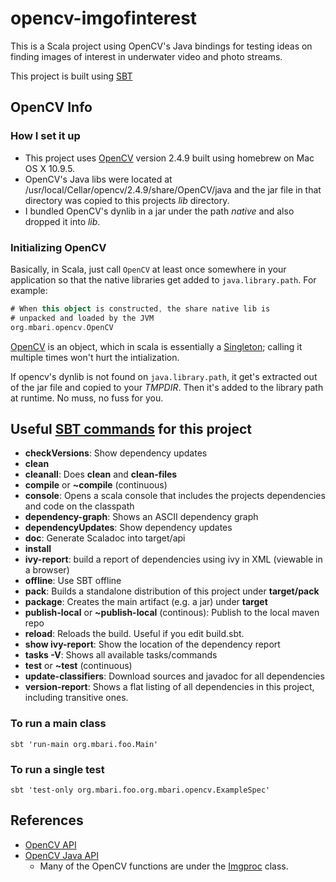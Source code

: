 # opencv-imgofinterest

This is a Scala project using OpenCV's Java bindings for testing ideas on finding images of interest in underwater video and photo streams.

This project is built using [SBT](http://www.scala-sbt.org/)

## OpenCV Info

### How I set it up
- This project uses [OpenCV](http://opencv.org/) version 2.4.9 built using homebrew on Mac OS X 10.9.5. 
- OpenCV's Java libs were located at /usr/local/Cellar/opencv/2.4.9/share/OpenCV/java and the jar file in that directory was copied to this projects _lib_ directory. 
- I bundled OpenCV's dynlib in a jar under the path _native_ and also dropped it into _lib_.

### Initializing OpenCV
Basically, in Scala, just call `OpenCV` at least once somewhere in your application so that the native libraries get added to `java.library.path`. For example:

```scala
# When this object is constructed, the share native lib is 
# unpacked and loaded by the JVM
org.mbari.opencv.OpenCV
```
[OpenCV](https://github.com/hohonuuli/opencv-imgofinterest/blob/master/src/main/scala/org/mbari/opencv/OpenCV.scala) is an object, which in scala is essentially a [Singleton](https://en.wikipedia.org/wiki/Singleton_pattern); calling it multiple times won't hurt the intialization.

If opencv's dynlib is not found on `java.library.path`, it get's extracted out of the jar file and copied to your _TMPDIR_. Then it's added to the library path at runtime. No muss, no fuss for you.

## Useful [SBT commands](http://www.scala-sbt.org/release/docs/Command-Line-Reference.html) for this project

- __checkVersions__: Show dependency updates
- __clean__
- __cleanall__: Does __clean__ and __clean-files__
- __compile__ or __~compile__ (continuous)
- __console__: Opens a scala console that includes the projects dependencies and code on the classpath
- __dependency-graph__: Shows an ASCII dependency graph
- __dependencyUpdates__: Show dependency updates
- __doc__: Generate Scaladoc into target/api
- __install__
- __ivy-report__: build a report of dependencies using ivy in XML (viewable in a browser)
- __offline__: Use SBT offline
- __pack__: Builds a standalone distribution of this project under __target/pack__
- __package__: Creates the main artifact (e.g. a jar) under __target__
- __publish-local__ or __~publish-local__ (continous): Publish to the local maven repo
- __reload__: Reloads the build. Useful if you edit build.sbt.
- __show ivy-report__: Show the location of the dependency report
- __tasks -V__: Shows all available tasks/commands
- __test__ or __~test__ (continuous)
- __update-classifiers__: Download sources and javadoc for all dependencies
- __version-report__: Shows a flat listing of all dependencies in this project, including transitive ones.

### To run a main class
`sbt 'run-main org.mbari.foo.Main'`

### To run a single test
`sbt 'test-only org.mbari.foo.org.mbari.opencv.ExampleSpec'`

## References

- [OpenCV API](http://docs.opencv.org/modules/refman.html)
- [OpenCV Java API](http://docs.opencv.org/java/)
  - Many of the OpenCV functions are under the [Imgproc](http://docs.opencv.org/java/org/opencv/imgproc/Imgproc.html) class.

